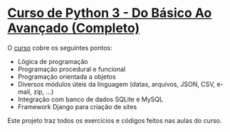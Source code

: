 # [Curso de Python 3 - Do Básico Ao Avançado (Completo)](https://www.udemy.com/course/python-3-do-zero-ao-avancado/)

O [curso](https://www.udemy.com/course/python-3-do-zero-ao-avancado/) cobre os seguintes pontos:

- Lógica de programação
- Programação procedural e funcional
- Programação orientada a objetos
- Diversos módulos úteis da linguagem (datas, arquivos, JSON, CSV, e-mail, zip, ...)
- Integração com banco de dados SQLite e MySQL
- Framework Django para criação de sites

Este projeto traz todos os exercícios e códigos feitos nas aulas do curso.
